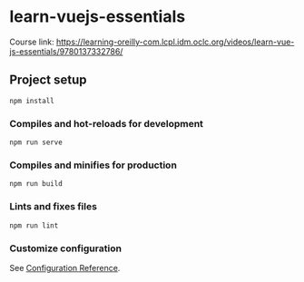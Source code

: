 # learn-vuejs-essentials

Course link:
https://learning-oreilly-com.lcpl.idm.oclc.org/videos/learn-vue-js-essentials/9780137332786/

## Project setup
```
npm install
```

### Compiles and hot-reloads for development
```
npm run serve
```

### Compiles and minifies for production
```
npm run build
```

### Lints and fixes files
```
npm run lint
```

### Customize configuration
See [Configuration Reference](https://cli.vuejs.org/config/).
